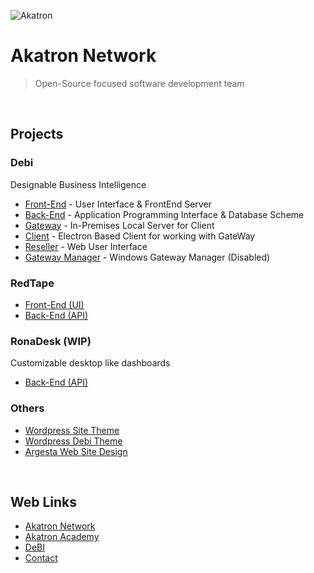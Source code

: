 ![Akatron](http://www.akatron.net/wp-content/themes/akatron-theme/assets/img/akt-icon.png)

# Akatron Network
> Open-Source focused software development team
<br />

## Projects
### Debi
Designable Business Intelligence
- [Front-End](https://github.com/Akatron-Network/Debi-Frontend) - User Interface & FrontEnd Server
- [Back-End](https://github.com/Akatron-Network/Debi-API) - Application Programming Interface & Database Scheme
- [Gateway](https://github.com/Akatron-Network/Debi-Gateway) - In-Premises Local Server for Client
- [Client](https://github.com/Akatron-Network/Debi-Client) - Electron Based Client for working with GateWay
- [Reseller](https://github.com/Akatron-Network/Debi-Reseller) - Web User Interface
- [Gateway Manager](https://github.com/Akatron-Network/Debi-GateManager) - Windows Gateway Manager (Disabled)

### RedTape
- [Front-End (UI)](https://github.com/Akatron-Network/RedTape-Frontend)
- [Back-End (API)](https://github.com/Akatron-Network/RedTape-API)

### RonaDesk (WIP)
Customizable desktop like dashboards
- [Back-End (API)](https://github.com/Akatron-Network/RonaDesk-API)


### Others
- [Wordpress Site Theme](https://github.com/Akatron-Network/Wordpress-Akatron-WebTheme)
- [Wordpress Debi Theme](https://github.com/Akatron-Network/Wordpress-Debi-Theme)
- [Argesta Web Site Design](https://github.com/Akatron-Network/Argesta-Website)

<br />

## Web Links
- [Akatron Network](http://akatron.net)
- [Akatron Academy](http://akatron.net/category/academy/)
- [DeBI](http://debi.akatron.net)
- [Contact](http://www.akatron.net/contact)

<!--

## Hi there 👋

**Here are some ideas to get you started:**

🙋‍♀️ A short introduction - what is your organization all about?
🌈 Contribution guidelines - how can the community get involved?
👩‍💻 Useful resources - where can the community find your docs? Is there anything else the community should know?
🍿 Fun facts - what does your team eat for breakfast?
🧙 Remember, you can do mighty things with the power of [Markdown](https://docs.github.com/github/writing-on-github/getting-started-with-writing-and-formatting-on-github/basic-writing-and-formatting-syntax)
-->
